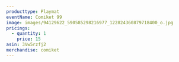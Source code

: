 ```yaml
---
producttype: Playmat
eventName: Comiket 99
image: images/94129622_590585298216977_122824360879718400_o.jpg
pricings:
  - quantity: 1
    price: 15
asin: 3Vw5rzfj2
merchandise: comiket
---
```

